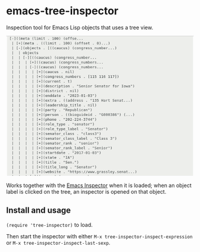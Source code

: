 # emacs-tree-inspector

Inspection tool for Emacs Lisp objects that uses a tree view.

![tree-inspector.png](tree-inspector.png "Tree Inspector")

Works together with the [Emacs Inspector](https://github.com/mmontone/emacs-inspector "Emacs Inspector") when it is loaded; when an object label is clicked on the tree, an inspector is opened on that object.

## Install and usage

`(require 'tree-inspector)` to load.

Then start the inspector with either `M-x tree-inspector-inspect-expression` or `M-x tree-inspector-inspect-last-sexp`.
